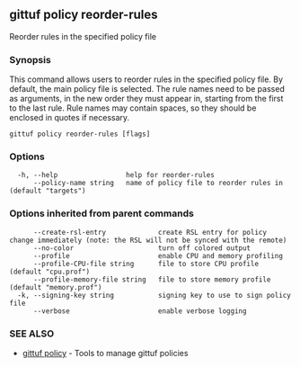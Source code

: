 ## gittuf policy reorder-rules

Reorder rules in the specified policy file

### Synopsis

This command allows users to reorder rules in the specified policy file. By default, the main policy file is selected. The rule names need to be passed as arguments, in the new order they must appear in, starting from the first to the last rule. Rule names may contain spaces, so they should be enclosed in quotes if necessary.

```
gittuf policy reorder-rules [flags]
```

### Options

```
  -h, --help                 help for reorder-rules
      --policy-name string   name of policy file to reorder rules in (default "targets")
```

### Options inherited from parent commands

```
      --create-rsl-entry             create RSL entry for policy change immediately (note: the RSL will not be synced with the remote)
      --no-color                     turn off colored output
      --profile                      enable CPU and memory profiling
      --profile-CPU-file string      file to store CPU profile (default "cpu.prof")
      --profile-memory-file string   file to store memory profile (default "memory.prof")
  -k, --signing-key string           signing key to use to sign policy file
      --verbose                      enable verbose logging
```

### SEE ALSO

* [gittuf policy](gittuf_policy.md)	 - Tools to manage gittuf policies


